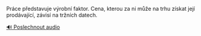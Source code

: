 
Práce představuje výrobní faktor. Cena, kterou za ni může na trhu získat její prodávající, závisí na tržních datech.

[🔊 Poslechnout audio](/data/7-paragraphs/audio/chapter_113/para_003-Prce-pedstavuje-vrobn-faktor-Cena-kterou-za.mp3)
